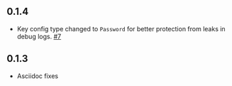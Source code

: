 ## 0.1.4
  - Key config type changed to `Password` for better protection from leaks in debug logs. [#7](https://github.com/logstash-plugins/logstash-filter-hashid/pull/7)

## 0.1.3
  - Asciidoc fixes
